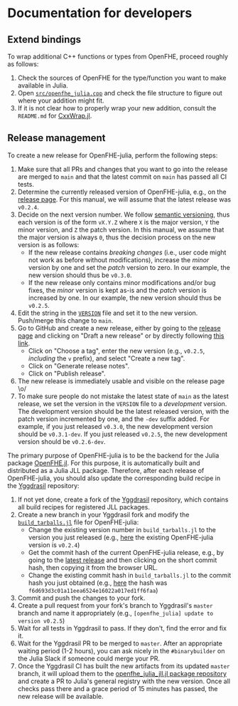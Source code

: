 # Documentation for developers

## Extend bindings
To wrap additional C++ functions or types from OpenFHE, proceed roughly as follows:
1. Check the sources of OpenFHE for the type/function you want to make available in Julia.
2. Open [`src/openfhe_julia.cpp`](src/openfhe_julia.cpp) and check the file structure to
   figure out where your addition might fit.
3. If it is not clear how to properly wrap your new addition, consult the `README.md` for
   [CxxWrap.jl](https://github.com/JuliaInterop/CxxWrap.jl).

## Release management
To create a new release for OpenFHE-julia, perform the following steps:
1) Make sure that all PRs and changes that you want to go into the release are merged to
   `main` and that the latest commit on `main` has passed all CI tests.
2) Determine the currently released version of OpenFHE-julia, e.g., on the
   [release page](https://github.com/hpsc-lab/openfhe-julia/releases). For this manual,
   we will assume that the latest release was `v0.2.4`.
3) Decide on the next version number. We follow [semantic versioning](https://semver.org/),
   thus each version is of the form `vX.Y.Z` where `X` is the major version, `Y` the minor
   version, and `Z` the patch version. In this manual, we assume that the major version is
   always `0`, thus the decision process on the new version is as follows:
   * If the new release contains *breaking changes* (i.e., user code might not work as
     before without modifications), increase the *minor* version by one and set the
     *patch* version to zero. In our example, the new version should thus be `v0.3.0`.
   * If the new release only contains minor modifications and/or bug fixes, the *minor*
     version is kept as-is and the *patch* version is increased by one. In our example, the
     new version should thus be `v0.2.5`.
4) Edit the string in the
   [`VERSION`](https://github.com/hpsc-lab/openfhe-julia/blob/main/VERSION)
   file and set it to the new version. Push/merge this change to `main`.
5) Go to GitHub and create a new release, either by going to the
   [release page](https://github.com/hpsc-lab/openfhe-julia/releases) and clicking on "Draft
   a new release" or by directly following
   [this link](https://github.com/hpsc-lab/openfhe-julia/releases/new).
   * Click on "Choose a tag", enter the new version (e.g., `v0.2.5`, *including* the `v`
     prefix), and select "Create a new tag".
   * Click on "Generate release notes".
   * Click on "Publish release".
7) The new release is immediately usable and visible on the release page \o/
8) To make sure people do not mistake the latest state of `main` as the latest release, we
   set the version in the `VERSION` file to a *development* version. The development version
   should be the latest released version, with the patch version incremented by one, and the
   `-dev` suffix added. For example, if you just released `v0.3.0`, the new development
   version should be `v0.3.1-dev`. If you just released `v0.2.5`, the new development
   version should be `v0.2.6-dev`.

The primary purpose of OpenFHE-julia is to be the backend for the Julia package
[OpenFHE.jl](https://github.com/hpsc-lab/OpenFHE.jl). For this purpose, it is
automatically built and distributed as a Julia JLL package. Therefore, after each release of
OpenFHE-julia, you should also update the corresponding build recipe in the
[Yggdrasil](https://github.com/JuliaPackaging/Yggdrasil) repository:
1) If not yet done, create a fork of the
   [Yggdrasil](https://github.com/JuliaPackaging/Yggdrasil/) repository, which contains all
   build recipes for registered JLL packages.
2) Create a new branch in your Yggdrasil fork and modify the
   [`build_tarballs.jl`](https://github.com/JuliaPackaging/Yggdrasil/blob/master/O/openfhe_julia/build_tarballs.jl)
   file for OpenFHE-julia:
   * Change the existing version number in `build_tarballs.jl` to the version you just released (e.g.,
     [here](https://github.com/JuliaPackaging/Yggdrasil/blob/414237372f5bac40fc3cd8045727def18388a1d7/O/openfhe_julia/build_tarballs.jl#L11)
     the existing OpenFHE-julia version is `v0.2.4`)
   * Get the commit hash of the current OpenFHE-julia release, e.g., by going to the
     [latest release](https://github.com/hpsc-lab/openfhe-julia/releases/latest) and then
     clicking on the short commit hash, then copying it from the browser URL.
   * Change the existing commit hash in `build_tarballs.jl` to the commit hash you just
     obtained (e.g.,
     [here](https://github.com/JuliaPackaging/Yggdrasil/blob/414237372f5bac40fc3cd8045727def18388a1d7/O/openfhe_julia/build_tarballs.jl#L16)
     the hash was `f6d693d3c01a11eea6524e16022a017ed1ff6faa`)
3) Commit and push the changes to your fork.
4) Create a pull request from your fork's branch to Yggdrasil's `master` branch and name it
   appropriately (e.g., `[openfhe_julia] update to version v0.2.5`)
5) Wait for all tests in Yggdrasil to pass. If they don't, find the error and fix it.
6) Wait for the Yggdrasil PR to be merged to `master`. After an appropriate waiting period
   (1-2 hours), you can ask nicely in the `#binarybuilder` on the Julia Slack if
   someone could merge your PR.
7) Once the Yggdrasil CI has built the new artifacts from its updated `master` branch, it
   will upload them to the
   [openfhe\_julia\_jll.jl package repository](https://github.com/JuliaBinaryWrappers/openfhe_julia_jll.jl)
   and create a PR to Julia's general registry with the new version. Once all checks pass
   there and a grace period of 15 minutes has passed, the new release will be available.
